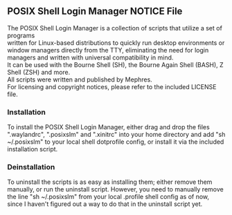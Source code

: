 ## POSIX Shell Login Manager NOTICE File

The POSIX Shell Login Manager is a collection of scripts that utilize a set of programs\
written for Linux-based distributions to quickly run desktop environments
or window managers directly from the TTY, eliminating the need for login managers and written
with universal compatibility in mind.\
It can be used with the
Bourne Shell (SH), the Bourne Again Shell (BASH), Z Shell (ZSH) and more.\
All scripts were written and published by Mephres.\
For licensing and copyright notices, please refer to the included LICENSE file.

### Installation
To install the POSIX Shell Login Manager, either drag and drop the files ".waylandrc", ".posixslm" and ".xinitrc" into your home directory and add "sh ~/.posixslm" to your local shell dotprofile config, or install it via the included installation script.

### Deinstallation
To uninstall the scripts is as easy as installing them; either remove them manually, or run the uninstall script. However, you need to manually remove the line "sh ~/.posixslm" from your local .profile shell config as of now, since I haven't figured out a way to do that in the uninstall script yet.
